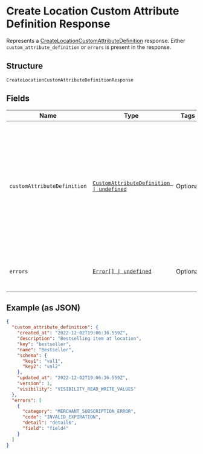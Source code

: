<!-- Optimized: 2025-10-06 -->
<!-- RPM: 1.6.2.1.1.6.2.1_create-location-custom-attribute-definition-response_20251006 -->
<!-- Session: E2E RPM DNA Application -->
<!-- AOM: RND (Reggie & Dro) -->
<!-- COI: TECHNOLOGY -->
<!-- RPM: HIGH -->
<!-- ACTION: BUILD -->

# Create Location Custom Attribute Definition Response

Represents a [CreateLocationCustomAttributeDefinition](../../doc/api/location-custom-attributes.md#create-location-custom-attribute-definition) response.
Either `custom_attribute_definition` or `errors` is present in the response.

## Structure

`CreateLocationCustomAttributeDefinitionResponse`

## Fields

| Name | Type | Tags | Description |
|  --- | --- | --- | --- |
| `customAttributeDefinition` | [`CustomAttributeDefinition \| undefined`](../../doc/models/custom-attribute-definition.md) | Optional | Represents a definition for custom attribute values. A custom attribute definition<br>specifies the key, visibility, schema, and other properties for a custom attribute. |
| `errors` | [`Error[] \| undefined`](../../doc/models/error.md) | Optional | Any errors that occurred during the request. |

## Example (as JSON)

```json
{
  "custom_attribute_definition": {
    "created_at": "2022-12-02T19:06:36.559Z",
    "description": "Bestselling item at location",
    "key": "bestseller",
    "name": "Bestseller",
    "schema": {
      "key1": "val1",
      "key2": "val2"
    },
    "updated_at": "2022-12-02T19:06:36.559Z",
    "version": 1,
    "visibility": "VISIBILITY_READ_WRITE_VALUES"
  },
  "errors": [
    {
      "category": "MERCHANT_SUBSCRIPTION_ERROR",
      "code": "INVALID_EXPIRATION",
      "detail": "detail6",
      "field": "field4"
    }
  ]
}
```
